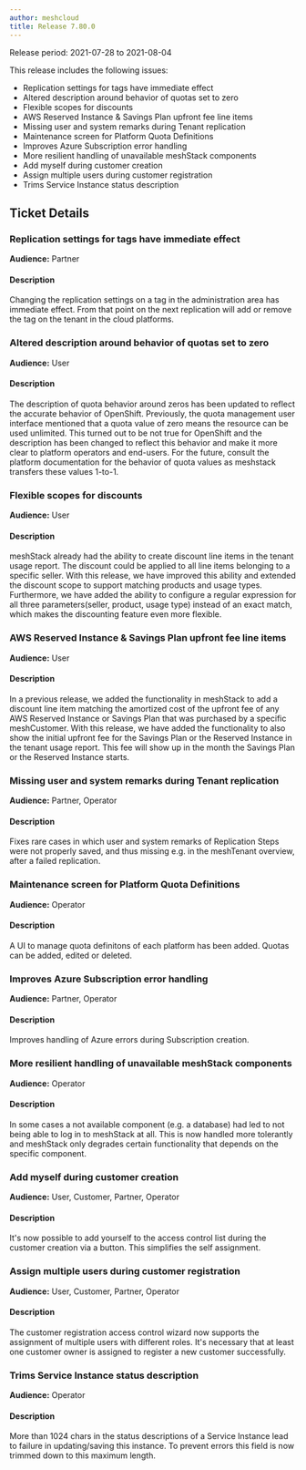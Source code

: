 ```yaml
---
author: meshcloud
title: Release 7.80.0
---
```


Release period: 2021-07-28 to 2021-08-04

This release includes the following issues:
* Replication settings for tags have immediate effect
* Altered description around behavior of quotas set to zero
* Flexible scopes for discounts
* AWS Reserved Instance & Savings Plan upfront fee line items
* Missing user and system remarks during Tenant replication
* Maintenance screen for Platform Quota Definitions
* Improves Azure Subscription error handling
* More resilient handling of unavailable meshStack components
* Add myself during customer creation
* Assign multiple users during customer registration
* Trims Service Instance status description
<!--truncate-->

## Ticket Details
### Replication settings for tags have immediate effect
**Audience:** Partner<br>

#### Description
Changing the replication settings on a tag in the administration area has immediate effect.
From that point on the next replication will add or remove the tag on the tenant in the cloud platforms.

### Altered description around behavior of quotas set to zero
**Audience:** User<br>

#### Description
The description of quota behavior around zeros has been updated to reflect the accurate behavior of OpenShift.
Previously, the quota management user interface mentioned that a quota value of zero means the resource can be used unlimited.
This turned out to be not true for OpenShift and the description has been changed to reflect this behavior and make it more
clear to platform operators and end-users.
For the future, consult the platform documentation for the behavior of quota values as meshstack transfers these values 1-to-1.

### Flexible scopes for discounts
**Audience:** User<br>

#### Description
meshStack already had the ability to create discount line items in the tenant usage report. The discount could be
applied to all line items belonging to a specific seller.
With this release, we have improved this ability and extended the discount scope to support matching products and
usage types. Furthermore, we have added the ability to configure a regular expression for all three parameters(seller, product, usage type)
instead of an exact match, which makes the discounting feature even more flexible.

### AWS Reserved Instance & Savings Plan upfront fee line items
**Audience:** User<br>

#### Description
In a previous release, we added the functionality in meshStack to add a discount line item
matching the amortized cost of the upfront fee of any AWS Reserved Instance or Savings Plan that was purchased
by a specific meshCustomer.
With this release, we have added the functionality to also show the initial upfront fee for the Savings Plan or the
Reserved Instance in the tenant usage report. This fee will show up in the month the Savings Plan or the Reserved
Instance starts.

### Missing user and system remarks during Tenant replication
**Audience:** Partner, Operator<br>

#### Description
Fixes rare cases in which user and system remarks of Replication Steps were not properly saved, and thus missing e.g. in the
meshTenant overview, after a failed replication.

### Maintenance screen for Platform Quota Definitions
**Audience:** Operator<br>

#### Description
A UI to manage quota definitons of each platform has been added.
Quotas can be added, edited or deleted.

### Improves Azure Subscription error handling
**Audience:** Partner, Operator<br>

#### Description
Improves handling of Azure errors during Subscription creation.

### More resilient handling of unavailable meshStack components
**Audience:** Operator<br>

#### Description
In some cases a not available component (e.g. a database) had led to not being able to log in
to meshStack at all. This is now handled more tolerantly and meshStack only degrades certain functionality that
depends on the specific component.

### Add myself during customer creation
**Audience:** User, Customer, Partner, Operator<br>

#### Description
It's now possible to add yourself to the access control list during the customer creation via a button. This simplifies the self assignment.

### Assign multiple users during customer registration
**Audience:** User, Customer, Partner, Operator<br>

#### Description
The customer registration access control wizard now supports the assignment of multiple users with different roles. It's necessary that at least one customer owner is assigned to register a new customer successfully.

### Trims Service Instance status description
**Audience:** Operator<br>

#### Description
More than 1024 chars in the status descriptions of a Service Instance lead to failure in updating/saving this
instance.
To prevent errors this field is now trimmed down to this maximum length.

